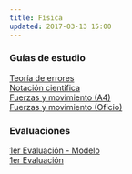 ```yaml
---
title: Física
updated: 2017-03-13 15:00
---
```


### Guías de estudio
<i class="fa fa-file-pdf-o" aria-hidden="true"></i>  [Teoría de errores](../docs/itel/2017/fisica/TeoriaErrores.pdf)<br />
<i class="fa fa-file-pdf-o" aria-hidden="true"></i>  [Notación científica](../docs/itel/2017/fisica/NotacionCientifica.pdf)<br />
<i class="fa fa-file-pdf-o" aria-hidden="true"></i>  [Fuerzas y movimiento (A4)](../docs/itel/2017/fisica/fisica_guia_1_a4.pdf)<br />
<i class="fa fa-file-pdf-o" aria-hidden="true"></i>  [Fuerzas y movimiento (Oficio)](../docs/itel/2017/fisica/fisica_guia_1_oficio_2x1.pdf)<br />

### Evaluaciones
<i class="fa fa-file-pdf-o" aria-hidden="true"></i>  [1er Evaluación - Modelo](../docs/itel/2017/fisica/Modelo_1er_Evaluacion.pdf)<br />
<i class="fa fa-file-pdf-o" aria-hidden="true"></i>  [1er Evaluación](../docs/itel/2017/fisica/2017_1er_evaluacion_fisica.pdf)<br />



